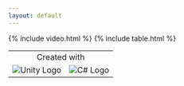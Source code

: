 ```yaml
---
layout: default
---
```



{% include video.html %}
{% include table.html %}

<table style="border: none;">
  <tr>
    <td colspan="2" style="text-align: center;">Created with</td>
  </tr>
  <tr>
    <td><img src="https://i.redd.it/tu3gt6ysfxq71.png" alt="Unity Logo"></td>
    <td><img src="https://2054516477-files.gitbook.io/~/files/v0/b/gitbook-legacy-files/o/spaces%2F-MdynmZrfNEt1WSSrlHq%2Favatar-1625630560303.png?generation=1625630560729226&alt=media" alt="C# Logo"></td>
  </tr>
</table>


